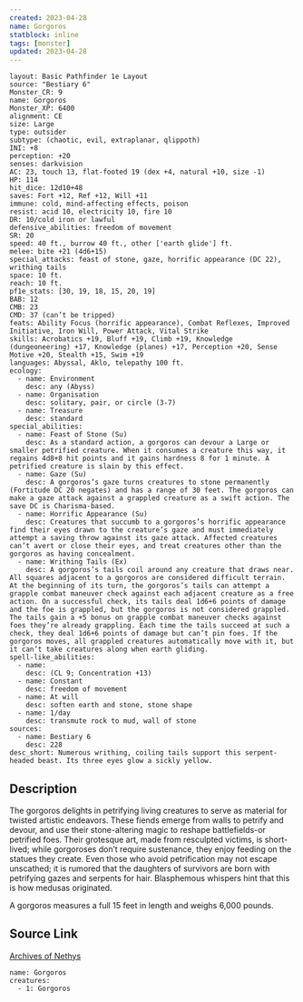 ```yaml
---
created: 2023-04-28
name: Gorgoros
statblock: inline
tags: [monster]
updated: 2023-04-28
---
```

```statblock
layout: Basic Pathfinder 1e Layout
source: "Bestiary 6"
Monster_CR: 9
name: Gorgoros
Monster_XP: 6400
alignment: CE
size: Large
type: outsider
subtype: (chaotic, evil, extraplanar, qlippoth)
INI: +8
perception: +20
senses: darkvision
AC: 23, touch 13, flat-footed 19 (dex +4, natural +10, size -1)
HP: 114
hit_dice: 12d10+48
saves: Fort +12, Ref +12, Will +11
immune: cold, mind-affecting effects, poison
resist: acid 10, electricity 10, fire 10
DR: 10/cold iron or lawful
defensive_abilities: freedom of movement
SR: 20
speed: 40 ft., burrow 40 ft., other ['earth glide'] ft.
melee: bite +21 (4d6+15)
special_attacks: feast of stone, gaze, horrific appearance (DC 22), writhing tails
space: 10 ft.
reach: 10 ft.
pf1e_stats: [30, 19, 18, 15, 20, 19]
BAB: 12
CMB: 23
CMD: 37 (can’t be tripped)
feats: Ability Focus (horrific appearance), Combat Reflexes, Improved Initiative, Iron Will, Power Attack, Vital Strike
skills: Acrobatics +19, Bluff +19, Climb +19, Knowledge (dungeoneering) +17, Knowledge (planes) +17, Perception +20, Sense Motive +20, Stealth +15, Swim +19
languages: Abyssal, Aklo, telepathy 100 ft.
ecology:
  - name: Environment
    desc: any (Abyss)
  - name: Organisation
    desc: solitary, pair, or circle (3-7)
  - name: Treasure
    desc: standard
special_abilities:
  - name: Feast of Stone (Su)
    desc: As a standard action, a gorgoros can devour a Large or smaller petrified creature. When it consumes a creature this way, it regains 4d8+8 hit points and it gains hardness 8 for 1 minute. A petrified creature is slain by this effect.
  - name: Gaze (Su)
    desc: A gorgoros’s gaze turns creatures to stone permanently (Fortitude DC 20 negates) and has a range of 30 feet. The gorgoros can make a gaze attack against a grappled creature as a swift action. The save DC is Charisma-based.
  - name: Horrific Appearance (Su)
    desc: Creatures that succumb to a gorgoros’s horrific appearance find their eyes drawn to the creature’s gaze and must immediately attempt a saving throw against its gaze attack. Affected creatures can’t avert or close their eyes, and treat creatures other than the gorgoros as having concealment.
  - name: Writhing Tails (Ex)
    desc: A gorgoros’s tails coil around any creature that draws near. All squares adjacent to a gorgoros are considered difficult terrain. At the beginning of its turn, the gorgoros’s tails can attempt a grapple combat maneuver check against each adjacent creature as a free action. On a successful check, its tails deal 1d6+6 points of damage and the foe is grappled, but the gorgoros is not considered grappled. The tails gain a +5 bonus on grapple combat maneuver checks against foes they’re already grappling. Each time the tails succeed at such a check, they deal 1d6+6 points of damage but can’t pin foes. If the gorgoros moves, all grappled creatures automatically move with it, but it can’t take creatures along when earth gliding.
spell-like_abilities:
  - name:
    desc: (CL 9; Concentration +13)
  - name: Constant
    desc: freedom of movement
  - name: At will
    desc: soften earth and stone, stone shape
  - name: 1/day
    desc: transmute rock to mud, wall of stone
sources:
  - name: Bestiary 6
    desc: 228
desc_short: Numerous writhing, coiling tails support this serpent-headed beast. Its three eyes glow a sickly yellow.
```
## Description
The gorgoros delights in petrifying living creatures to serve as material for twisted artistic endeavors. These fiends emerge from walls to petrify and devour, and use their stone-altering magic to reshape battlefields-or petrified foes. Their grotesque art, made from resculpted victims, is short-lived; while gorgoroses don’t require sustenance, they enjoy feeding on the statues they create. Even those who avoid petrification may not escape unscathed; it is rumored that the daughters of survivors are born with petrifying gazes and serpents for hair. Blasphemous whispers hint that this is how medusas originated. 

A gorgoros measures a full 15 feet in length and weighs 6,000 pounds.
## Source Link
[Archives of Nethys](https://aonprd.com/MonsterDisplay.aspx?ItemName=Gorgoros)
```encounter-table
name: Gorgoros
creatures:
  - 1: Gorgoros
```
